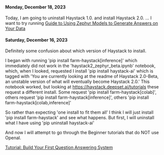 #### Monday, December 18, 2023

Today, I am going to uninstall Haystack 1.0. and install Haystack 2.0. ... I want to try running  [Guide to Using Zephyr Models to Generate Answers on Your Data](https://haystack.deepset.ai/blog/guide-to-using-zephyr-with-haystack2)

#### Saturday, December 16, 2023

Definitely some confusion about which version of Haystack to install.

I began with running 'pip install farm-haystack[inference]' which immediately did not work in the 'haystack2_zephyr_beta.ipynb' notebook, which, when I looked, requested I install 'pip install haystack-ai' which is tagged with 'You are currently looking at the readme of Haystack 2.0-Beta, an unstable version of what will eventually become Haystack 2.0.' This notebook worked, but looking at https://haystack.deepset.ai/tutorials these request a different install. Some request 'pip install farm-haystack[colab]', others request 'pip install farm-haystack[inference]', others 'pip install farm-haystack[colab,inference]'

So rather than expecting 'one install to fit them all' I think I will just install 'pip install farm-haystack' and see what happens. But first, I will uninstall what I have using 'pip uninstall haystack-ai'

And now I will attempt to go through the Beginner tutorials that do NOT use OpenaI. 

[Tutorial: Build Your First Question Answering System](https://haystack.deepset.ai/tutorials/01_basic_qa_pipeline)



